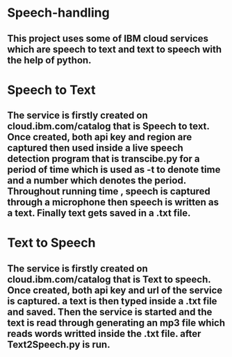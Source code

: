 # Speech-handling

## This project uses some of IBM cloud services which are speech to text and text to speech with the help of python.

# Speech to Text

## The service is firstly created on cloud.ibm.com/catalog that is Speech to text. Once created, both api key and region are captured then used inside a live speech detection program that is transcibe.py for a period of time which is used as -t to denote time and a number which denotes the period. Throughout running time , speech is captured through a microphone then speech is written as a text. Finally text gets saved in a .txt file.

# Text to Speech

## The service is firstly created on cloud.ibm.com/catalog that is Text to speech. Once created, both api key and url of the service is captured. a text is then typed inside a .txt file and saved. Then the service is started and the text is read through generating an mp3 file which reads words writted inside the .txt file. after Text2Speech.py is run.
